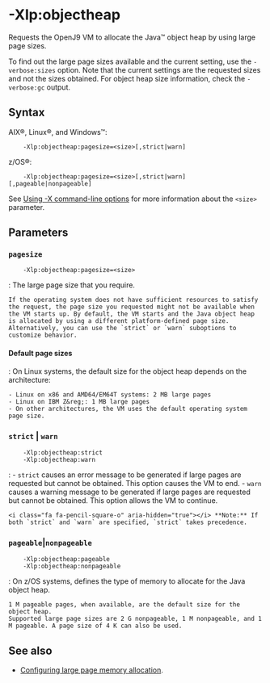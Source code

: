 <!--
* Copyright (c) 2017, 2019 IBM Corp. and others
*
* This program and the accompanying materials are made
* available under the terms of the Eclipse Public License 2.0
* which accompanies this distribution and is available at
* https://www.eclipse.org/legal/epl-2.0/ or the Apache
* License, Version 2.0 which accompanies this distribution and
* is available at https://www.apache.org/licenses/LICENSE-2.0.
*
* This Source Code may also be made available under the
* following Secondary Licenses when the conditions for such
* availability set forth in the Eclipse Public License, v. 2.0
* are satisfied: GNU General Public License, version 2 with
* the GNU Classpath Exception [1] and GNU General Public
* License, version 2 with the OpenJDK Assembly Exception [2].
*
* [1] https://www.gnu.org/software/classpath/license.html
* [2] http://openjdk.java.net/legal/assembly-exception.html
*
* SPDX-License-Identifier: EPL-2.0 OR Apache-2.0 OR GPL-2.0 WITH
* Classpath-exception-2.0 OR LicenseRef-GPL-2.0 WITH Assembly-exception
-->

# -Xlp:objectheap


Requests the OpenJ9 VM to allocate the Java&trade; object heap by using large page sizes.

To find out the large page sizes available and the current setting, use the `-verbose:sizes` option. Note that the current settings are the requested sizes and not the sizes obtained. For object heap size information, check the `-verbose:gc` output.

## Syntax

AIX&reg;, Linux&reg;, and Windows&trade;:

        -Xlp:objectheap:pagesize=<size>[,strict|warn]

z/OS&reg;:

        -Xlp:objectheap:pagesize=<size>[,strict|warn][,pageable|nonpageable]

See [Using -X command-line options](x_jvm_commands.md) for more information about the `<size>` parameter.

## Parameters

### `pagesize`

        -Xlp:objectheap:pagesize=<size>

: The large page size that you require.

    If the operating system does not have sufficient resources to satisfy the request, the page size you requested might not be available when the VM starts up. By default, the VM starts and the Java object heap is allocated by using a different platform-defined page size. Alternatively, you can use the `strict` or `warn` suboptions to customize behavior.

#### Default page sizes

: On Linux systems, the default size for the object heap depends on the architecture:

    - Linux on x86 and AMD64/EM64T systems: 2 MB large pages
    - Linux on IBM Z&reg;: 1 MB large pages
    - On other architectures, the VM uses the default operating system page size.

### `strict` | `warn`

        -Xlp:objectheap:strict
        -Xlp:objectheap:warn

:    -   `strict` causes an error message to be generated if large pages are requested but cannot be obtained. This option causes the VM to end.
    -   `warn` causes a warning message to be generated if large pages are requested but cannot be obtained. This option allows the VM to continue.

    <i class="fa fa-pencil-square-o" aria-hidden="true"></i> **Note:** If both `strict` and `warn` are specified, `strict` takes precedence.

### `pageable`|`nonpageable`

        -Xlp:objectheap:pageable
        -Xlp:objectheap:nonpageable

: On z/OS systems, defines the type of memory to allocate for the Java object heap.

    1 M pageable pages, when available, are the default size for the object heap.  
    Supported large page sizes are 2 G nonpageable, 1 M nonpageable, and 1 M pageable. A page size of 4 K can also be used.

## See also

- [Configuring large page memory allocation](https://www.ibm.com/support/knowledgecenter/SSYKE2_8.0.0/com.ibm.java.vm.80.doc/docs/j9_configure_large_page.html).



<!-- ==== END OF TOPIC ==== xlpobjectheap.md ==== -->
